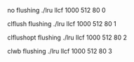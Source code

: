 no flushing
./lru llcf 1000 512 80 0

clflush flushing
./lru llcf 1000 512 80 1

clflushopt flushing
./lru llcf 1000 512 80 2

clwb flushing
./lru llcf 1000 512 80 3

